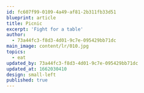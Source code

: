 ```yaml
---
id: fc607f99-0109-4a49-af81-2b311fb33d51
blueprint: article
title: Picnic
excerpt: 'Fight for a table'
author:
  - 73a44fc3-f8d3-4d01-9c7e-095429bb71dc
main_image: content/lr/010.jpg
topics:
  - eat
updated_by: 73a44fc3-f8d3-4d01-9c7e-095429bb71dc
updated_at: 1662030410
design: small-left
published: true
---
```

